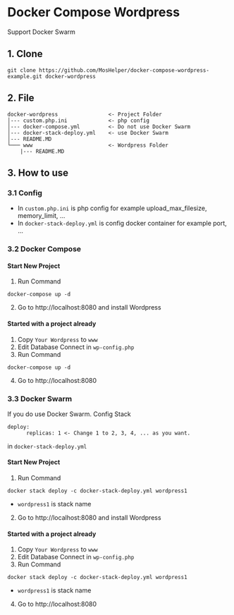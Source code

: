 # Docker Compose Wordpress
Support Docker Swarm
## 1. Clone 
```
git clone https://github.com/MosHelper/docker-compose-wordpress-example.git docker-wordpress
```
## 2. File
```
docker-wordpress                <- Project Folder
│--- custom.php.ini             <- php config
│--- docker-compose.yml         <- Do not use Docker Swarm
│--- docker-stack-deploy.yml    <- use Docker Swarm
│--- README.MD
└─── www                        <- Wordpress Folder
    |--- README.MD
```
## 3. How to use

### 3.1 Config
- In `custom.php.ini` is php config for example
 upload_max_filesize, memory_limit, ...
- In `docker-stack-deploy.yml` is config docker container for example
 port, ...

### 3.2 Docker Compose
#### Start New Project
1. Run Command 
```
docker-compose up -d
```
2. Go to http://localhost:8080 and install Wordpress

#### Started with a project already
1. Copy `Your Wordpress` to `www`
2. Edit Database Connect in `wp-config.php`
3. Run Command 
```
docker-compose up -d
```
4. Go to http://localhost:8080 

### 3.3 Docker Swarm
If you do use Docker Swarm. Config Stack 
```
deploy:
      replicas: 1 <- Change 1 to 2, 3, 4, ... as you want.
```
in `docker-stack-deploy.yml`
#### Start New Project
1. Run Command 

```
docker stack deploy -c docker-stack-deploy.yml wordpress1
```
- `wordpress1` is stack name

2. Go to http://localhost:8080 and install Wordpress

#### Started with a project already
1. Copy `Your Wordpress` to `www`
2. Edit Database Connect in `wp-config.php`
3. Run Command 

```
docker stack deploy -c docker-stack-deploy.yml wordpress1
```

- `wordpress1` is stack name
4. Go to http://localhost:8080 
